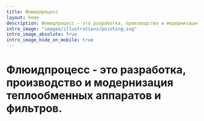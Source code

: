 ```yaml
---
title: Флюидпроцесс
layout: home
description: Флюидпроцесс - это разработка, производство и модернизация теплообменных аппаратов и фильтров.
intro_image: "images/illustrations/pointing.svg"
intro_image_absolute: true
intro_image_hide_on_mobile: true
---
```


# Флюидпроцесс - это разработка, производство и модернизация теплообменных аппаратов и фильтров.
